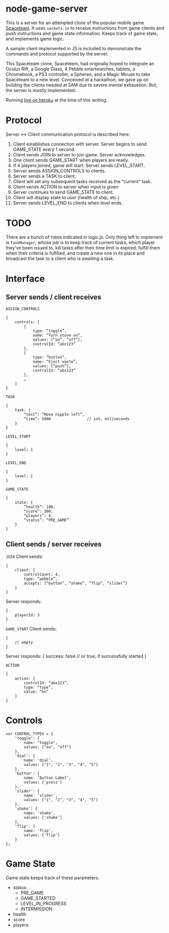 node-game-server
================

This is a server for an attempted clone of the popular mobile game [Spaceteam](http://www.sleepingbeastgames.com/spaceteam/).  It uses `sockets.io` to receive instructions from game clients and push instructions and game state information.  Keeps track of game state, and implements game logic.

A sample client implemented in JS is included to demonstrate the commands and protocol supported by the server.

This Spaceteam clone, Spaceteem, had originally hoped to integrate an Oculus Rift, a Google Glass, 4 Pebble smartwatches, tablets, a Chromebook, a PS3 controller, a Sphereo, and a Magic Mouse to take Spaceteam to a new level.  Conceived at a hackathon, we gave up on building the clients needed at 5AM due to severe mental exhaustion.  But, the server is mostly implemented.

Running [live on heroku](http://spaceteem.herokuapp.com/) at the time of this writing.


Protocol
========
Server <-> Client communication protocol is described here:

1. Client establishes connection with server.  Server begins to send GAME_STATE every 1 second.
2. Client sends JOIN to server to join game.   Server acknowledges.
3. One client sends GAME_START when players are ready.
4. If 4 players joined, game will start.  Server sends LEVEL_START.
5. Server sends ASSIGN_CONTROLS to clients.
6. Server sends a TASK to client.
7. Client will set any subsequent tasks received as the “current” task.
8. Client sends ACTION to server when input is given
9. Server continues to send GAME_STATE to client.
10. Client will display state to user (health of ship, etc.)
11. Server sends LEVEL_END to clients when level ends.

TODO
====
There are a bunch of `TODO`s indicated in logic.js.  Only thing left to implement is `TaskManager`, whose job is to keep track of current tasks, which player they've been issued to, kill tasks after their time limit is expired, fulfill them when their criteria is fulfilled, and create a new one in its place and broadcast the task to a client who is awaiting a task.

Interface
=========
Server sends / client receives
------------------------------
`ASSIGN_CONTROLS`

	{
		controls: [
			{
				type: “toggle”,
				name: “Turn stove on”,
				values: [“on”, “off”],
				controlId: “abx123”
			},
			{
				type: “button”,
				name: “Eject waste”,
				values: [“push”],
				controlId: “abx123”
			},
			…
		]
	}

`TASK`

	{
		task: {
			“text”: “Move nipple left”,
			“time”: 5000				// int, miliseconds
		}
	}

`LEVEL_START`

	{
		level: 1
	}

`LEVEL_END`

	{
		level: 1
	}

`GAME_STATE`

	{
		state: {
			“health”: 100,
			“score”: 100,
			“players”: 4,
			“status”: “PRE_GAME”
		}
	}

Client sends / server receives
------------------------------

`JOIN`
Client sends:

	{
		client: {
			controlCount: 4,
			type: “pebble”,
			accepts: [“button”, “shake”, “flip”, “slider”]
		}
	}

Server responds:

	{
		playerId: 3
	}

`GAME_START`
Client sends:

	{
		// empty
	}

Server responds: 
	{
		success: false		// or true, if successfully started
	}

`ACTION`

	{
		action: {
			controlId: “abx123”,
			type: “type”,
			value: “on”
		}
	}

Controls
========

	var CONTROL_TYPES = {
		'toggle': {
			name: "toggle",
			values: ["on", "off"]
		},
		'dial': {
			name: 'dial',
			values: ["1", "2", "3", "4", "5"]
		},
		'button': {
			name: ‘Button Label’,
			values: ['press']
		},
		'slider': {
			name: 'slider',
			values: ["1", "2", "3", "4", "5"]
		},
		'shake': {
			name: 'shake',
			values: ['shake']
		},
		'flip': {
			name: 'flip',
			values: ['flip']
		}
	};

Game State
==========
Game state keeps track of these parameters.
- status:
	- PRE_GAME
	- GAME_STARTED
	- LEVEL_IN_PROGRESS
	- INTERMISSION
- health
- score
- players